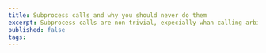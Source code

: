 ```yaml
---
title: Subprocess calls and why you should never do them
excerpt: Subprocess calls are non-trivial, expecially whan calling arbitrary executables
published: false  
tags: 
---
```



